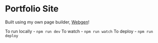 # Portfolio Site

Built using my own page builder, [Webgen](https://petergrillot.github.io/webgen)!

To run locally - `npm run dev`
To watch - `npm run watch`
To deploy - `npm run deploy`
